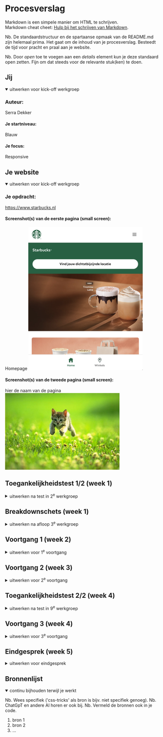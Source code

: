 # Procesverslag
Markdown is een simpele manier om HTML te schrijven.  
Markdown cheat cheet: [Hulp bij het schrijven van Markdown](https://github.com/adam-p/markdown-here/wiki/Markdown-Cheatsheet).

Nb. De standaardstructuur en de spartaanse opmaak van de README.md zijn helemaal prima. Het gaat om de inhoud van je procesverslag. Besteedt de tijd voor pracht en praal aan je website.

Nb. Door *open* toe te voegen aan een *details* element kun je deze standaard open zetten. Fijn om dat steeds voor de relevante stuk(ken) te doen.





## Jij

<details open>
  <summary>uitwerken voor kick-off werkgroep</summary>

  ### Auteur:
  Serra Dekker

  #### Je startniveau:
  Blauw

  #### Je focus:
  Responsive
 
</details>





## Je website

<details open>
  <summary>uitwerken voor kick-off werkgroep</summary>

  ### Je opdracht:
  https://www.starbucks.nl 
  #### Screenshot(s) van de eerste pagina (small screen): 
Homepage
  <img src="images/Screenshot1.png" width="375px" alt="home pagina">

  #### Screenshot(s) van de tweede pagina (small screen):
  hier de naam van de pagina  
  <img src="readme-images/dummy-plaatje.jpg" width="375px" alt="menu pagina">
 
</details>



## Toegankelijkheidstest 1/2 (week 1)

<details>
  <summary>uitwerken na test in 2<sup>e</sup> werkgroep</summary>

  ### Bevindingen
  Lijst met je bevindingen die in de test naar voren kwamen:
  - De pagina is goed te gebruiken met een screen reader.
  - Weinig tot geen H1 te vinden
  - Geen ondertitelingen/videos

</details>



## Breakdownschets (week 1)

<details>
  <summary>uitwerken na afloop 3<sup>e</sup> werkgroep</summary>

  ### de hele pagina: 
  <img src="images/Breakdown.jpg" width="375px" alt="breakdown van de hele pagina">

  ### dynamisch deel (bijv menu): 
  <img src="images/Breakdown.jpg" width="375px" alt="breakdown van een dynamisch deel">

</details>





## Voortgang 1 (week 2)

<details>
  <summary>uitwerken voor 1<sup>e</sup> voortgang</summary>


  ### Stand van zaken
  hier dit ging goed & dit was lastig (neem ook screenshots op van delen van je website en code)
  Ik heb een begin gemaakt aan de website. Dit vind ik altijd lastig dus gebruik ik soms een deel van een andere website die ik al eerder heb gemaakt op een klein begin te hebben. Verder gaat het wel oke.

  Gebruikte bronnen:
  https://www.w3schools.com/tags/tag_figure.asp



  ### Agenda voor meeting
  samen met je groepje opstellen

  | Serra          | Geis               | Vince       | june        |
  | ---            | ---                | ---          | ---              |
  | dit bespreken  | en dit             | en ik dit    | en dan ik dat    |
  | en dat ook nog | dit als er tijd is | nog een punt | dit wil ik zeker |
  | ...            | ...                | ...          | ...              |

Serra : Ik wil graag de opbouw van mijn HTML bespreken en kijken of er nog dingen niet goed zijn. Ook heb ik denk ik hulp nodig met het uitlijnen van de elementen door middel van een grid.
-Groene lijn onder de eerste section gaat niet weg.
-Deel van de padding weghalen lukt niet

Geis: Css bespreken en kijken welke elementen in een Ul horen.

Vince: M'n navigatie perfect namaken en weten welke elementen ik daarvoor nodig heb in mijn css. En gebruik ik de sections goed en klopt de footer sestematisch.
- 

  ### Verslag van meeting
  hier na afloop snel de uitkomsten van de meeting vastleggen

- Delen van mn code moeten in het engels.
- 3 Stylesheets (alegemeen,header,ect) een per pagina
- Section moet altijd een heading H2.
- Footer "a" moeten in een list.
- Nav in de footer
- button in de footer want die links moeten kunnen uitklappen.
- icons halen uit de html van de officiele website.
- sections maken van de 2de.
- main gebruiken voor uitlijnen.
- Voor de verschillende main een eigen css pagina.
- hekje gebruiken voor niet werkende links.
- Classes gebruiken mag wel voor visually hidden/arialabel. liever visually hidden + class, is om een deel extra bij de scren reader op te noemen als het niet gezien hoeft te worden zeg maar.
- display: grid; grid-template-colums: 1fr 1fr 1fr; , gebruiken met grid maken. 

</details>





## Voortgang 2 (week 3)

<details>
  <summary>uitwerken voor 2<sup>e</sup> voortgang</summary>

  Links en prompts:
  Gradient in header op 2de pagina : "Geef mij een kleurcode voor een overlopende groene gradient vanaf onder."

  ### Stand van zaken
  Het coderen vind ik heel lastig. Ik ben bezig met het opbouwen van mijn eerste pagina de html en css. Door hulp vragen in de les en meedoen met de docent lukt het mij maar ik kijk wel op tegen het responsive maken voor groot scherm en het gebruiken van javascript.


  ### Agenda voor meeting
  samen met je groepje opstellen

  | student 1      | student 2          | student 3    | student 4        |
  | ---            | ---                | ---          | ---              |
  | dit bespreken  | en dit             | en ik dit    | en dan ik dat    |
  | en dat ook nog | dit als er tijd is | nog een punt | dit wil ik zeker |
  | ...            | ...                | ...          | ...              |

Serra : ik wil weten hoe ik m’n 2de navigatie moet maken en heb hulp nodig met m’n hamburgermenu.
Geis : ik wil kijken of mijn html en css een beetje oke is, weten of ik aspect ratio in mijn css mag gebruiken en vragen hoeveel van mijn header ik moet uitwerken en wat de handigste manier is om dat uit te werken.
June :
Vince : Hamburger menu maken

  ### Verslag van meeting
  hier na afloop snel de uitkomsten van de meeting vastleggen

  - 

</details>





## Toegankelijkheidstest 2/2 (week 4)

<details>
  <summary>uitwerken na test in 9<sup>e</sup> werkgroep</summary>

  ### Bevindingen
  Lijst met je bevindingen die in de test naar voren kwamen (geef ook aan wat er verbeterd is):

</details>





## Voortgang 3 (week 4)

<details>
  <summary>uitwerken voor 3<sup>e</sup> voortgang</summary>

  ### Stand van zaken
  hier dit ging goed & dit was lastig (neem ook screenshots op van delen van je website en code)


  ### Agenda voor meeting
  samen met je groepje opstellen

  | student 1      | student 2          | student 3    | student 4        |
  | ---            | ---                | ---          | ---              |
  | dit bespreken  | en dit             | en ik dit    | en dan ik dat    |
  | en dat ook nog | dit als er tijd is | nog een punt | dit wil ik zeker |
  | ...            | ...                | ...          | ...              |


  ### Verslag van meeting
  hier na afloop snel de uitkomsten van de meeting vastleggen

  - punt 1
  - punt 2
  - nog een punt
  - ...

</details>





## Eindgesprek (week 5)

<details>
  <summary>uitwerken voor eindgesprek</summary>

  ### Je uitkomst - karakteristiek screenshots:
  <img src="readme-images/dummy-plaatje.jpg" width="375px" alt="uitomst opdracht 1">


  ### Dit ging goed/Heb ik geleerd: 
  Korte omschrijving met plaatjes

  <img src="readme-images/dummy-plaatje.jpg" width="375px" alt="top">


  ### Dit was lastig/Is niet gelukt:
  Korte omschrijving met plaatjes

  <img src="readme-images/dummy-plaatje.jpg" width="375px" alt="bummer">
</details>





## Bronnenlijst

<details open>
  <summary>continu bijhouden terwijl je werkt</summary>

  Nb. Wees specifiek ('css-tricks' als bron is bijv. niet specifiek genoeg). 
  Nb. ChatGpT en andere AI horen er ook bij.
  Nb. Vermeld de bronnen ook in je code.

  1. bron 1
  2. bron 2
  3. ...

</details>